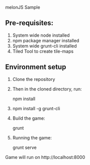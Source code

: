 melonJS Sample


## Pre-requisites:

1. System wide node installed 
2. npm package manager installed
3. System wide grunt-cli installed
4. Tiled Tool to create tile-maps

## Environment setup

1. Clone the repository
 
2. Then in the cloned directory, run:

    npm install

3. npm install -g grunt-cli

4. Build the game: 
    
    grunt 

5. Running the game:

    grunt serve

Game will run on http://localhost:8000
